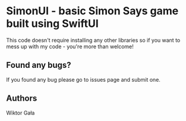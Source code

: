 # SimonUI - basic Simon Says game built using SwiftUI

This code doesn't require installing any other libraries so if you want to mess up with my code - you're more than welcome!

## Found any bugs? 
If you found any bug please go to issues page and submit one.

## Authors
Wiktor Gała
